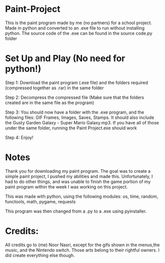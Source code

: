# Paint-Project
This is the paint program made by me (no partners) for a school project. Made in python and converted to an .exe file to run without installing python. The source code of the .exe can be found in the source code.py folder

# Set Up and Play (No need for python!)
 Step 1: Download the paint program (.exe file) and the folders required (compressed together as .rar) in the same folder
 
 Step 2: Decompress the compressed file (Make sure that the folders created are in the same file as the program)
 
 Step 3: You should now have a folder with the .exe program, and the following files: GIF Frames, Images, Saves, Stamps. It should also include the Gusty Garden Galaxy - Super Mario Galaxy.mp3. If you have all of those under the same folder, running the Paint Project.exe should work
 
 Step 4: Enjoy!
 
# Notes
  Thank you for downloading my paint program. The goal was to create a simple paint project, I pushed my abilities and made this. Unfortunately, I had to do other things, and was unable to finish the game portion of my paint program within the week I was working on this project.

This was made with python, using the following modules: 
os, time, random, functools, math, pygame, requests

This program was then changed from a .py to a .exe using pyinstaller.

# Credits: 
All credits  go to (me) Noor Nasri, except for the gifs shown in the menus,the music, and the Nintendo switch. Those arts belong to their rightful owners. I did create everything else though. 
